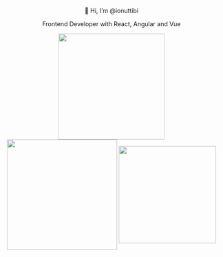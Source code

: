 <p align=center>
  👋 Hi, I’m @ionuttibi
</p>
<p align=center>
  Frontend Developer with React, Angular and Vue
</p>
<p align=center>
  <img align=center src="https://user-images.githubusercontent.com/48751424/173065279-45f0aa58-2db7-4d94-b29a-aefbe30ea384.png" width="246">
  <img align=center src="https://user-images.githubusercontent.com/48751424/173065354-b7f9ddbb-e395-4e2d-99ec-efa10986d49d.png" width="256">
  <img align=center src="https://user-images.githubusercontent.com/48751424/173065383-34d6b3b1-2cc2-4936-8223-53943aac60ab.png" width="226">
</p>
